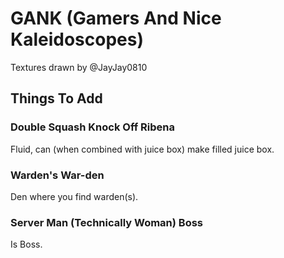 # GANK (Gamers And Nice Kaleidoscopes)

Textures drawn by @JayJay0810

## Things To Add

### Double Squash Knock Off Ribena
Fluid, can (when combined with juice box) make filled juice box.

### Warden's War-den
Den where you find warden(s).

### Server Man (Technically Woman) Boss
Is Boss.
